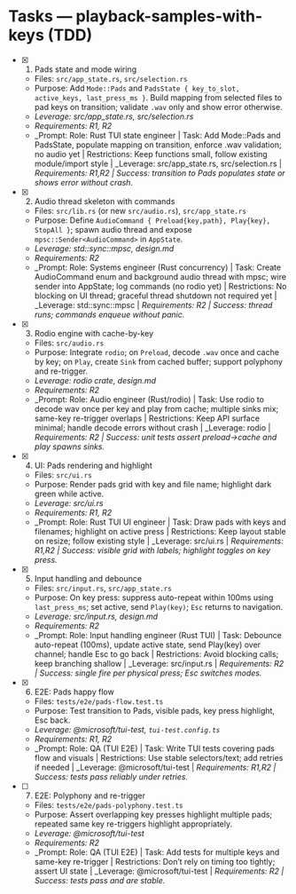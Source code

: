 # Tasks — playback-samples-with-keys (TDD)

- [x] 1. Pads state and mode wiring
  - Files: `src/app_state.rs`, `src/selection.rs`
  - Purpose: Add `Mode::Pads` and `PadsState { key_to_slot, active_keys, last_press_ms }`. Build mapping from selected files to pad keys on transition; validate `.wav` only and show error otherwise.
  - _Leverage: src/app_state.rs, src/selection.rs_
  - _Requirements: R1, R2_
  - _Prompt: Role: Rust TUI state engineer | Task: Add Mode::Pads and PadsState, populate mapping on transition, enforce .wav validation; no audio yet | Restrictions: Keep functions small, follow existing module/import style | _Leverage: src/app_state.rs, src/selection.rs | _Requirements: R1,R2 | Success: transition to Pads populates state or shows error without crash._

- [x] 2. Audio thread skeleton with commands
  - Files: `src/lib.rs` (or new `src/audio.rs`), `src/app_state.rs`
  - Purpose: Define `AudioCommand { Preload{key,path}, Play{key}, StopAll }`; spawn audio thread and expose `mpsc::Sender<AudioCommand>` in `AppState`.
  - _Leverage: std::sync::mpsc, design.md_
  - _Requirements: R2_
  - _Prompt: Role: Systems engineer (Rust concurrency) | Task: Create AudioCommand enum and background audio thread with mpsc; wire sender into AppState; log commands (no rodio yet) | Restrictions: No blocking on UI thread; graceful thread shutdown not required yet | _Leverage: std::sync::mpsc | _Requirements: R2 | Success: thread runs; commands enqueue without panic._

- [x] 3. Rodio engine with cache-by-key
  - Files: `src/audio.rs`
  - Purpose: Integrate `rodio`; on `Preload`, decode `.wav` once and cache by key; on `Play`, create `Sink` from cached buffer; support polyphony and re-trigger.
  - _Leverage: rodio crate, design.md_
  - _Requirements: R2_
  - _Prompt: Role: Audio engineer (Rust/rodio) | Task: Use rodio to decode wav once per key and play from cache; multiple sinks mix; same-key re-trigger overlaps | Restrictions: Keep API surface minimal; handle decode errors without crash | _Leverage: rodio | _Requirements: R2 | Success: unit tests assert preload→cache and play spawns sinks._

- [x] 4. UI: Pads rendering and highlight
  - Files: `src/ui.rs`
  - Purpose: Render pads grid with key and file name; highlight dark green while active.
  - _Leverage: src/ui.rs_
  - _Requirements: R1, R2_
  - _Prompt: Role: Rust TUI UI engineer | Task: Draw pads with keys and filenames; highlight on active press | Restrictions: Keep layout stable on resize; follow existing style | _Leverage: src/ui.rs | _Requirements: R1,R2 | Success: visible grid with labels; highlight toggles on key press._

- [x] 5. Input handling and debounce
  - Files: `src/input.rs`, `src/app_state.rs`
  - Purpose: On key press: suppress auto-repeat within 100ms using `last_press_ms`; set active, send `Play(key)`; `Esc` returns to navigation.
  - _Leverage: src/input.rs, design.md_
  - _Requirements: R2_
  - _Prompt: Role: Input handling engineer (Rust TUI) | Task: Debounce auto-repeat (100ms), update active state, send Play(key) over channel; handle Esc to go back | Restrictions: Avoid blocking calls; keep branching shallow | _Leverage: src/input.rs | _Requirements: R2 | Success: single fire per physical press; Esc switches modes._

- [x] 6. E2E: Pads happy flow
  - Files: `tests/e2e/pads-flow.test.ts`
  - Purpose: Test transition to Pads, visible pads, key press highlight, Esc back.
  - _Leverage: @microsoft/tui-test, `tui-test.config.ts`_
  - _Requirements: R1, R2_
  - _Prompt: Role: QA (TUI E2E) | Task: Write TUI tests covering pads flow and visuals | Restrictions: Use stable selectors/text; add retries if needed | _Leverage: @microsoft/tui-test | _Requirements: R1,R2 | Success: tests pass reliably under retries._

- [ ] 7. E2E: Polyphony and re-trigger
  - Files: `tests/e2e/pads-polyphony.test.ts`
  - Purpose: Assert overlapping key presses highlight multiple pads; repeated same key re-triggers highlight appropriately.
  - _Leverage: @microsoft/tui-test_
  - _Requirements: R2_
  - _Prompt: Role: QA (TUI E2E) | Task: Add tests for multiple keys and same-key re-trigger | Restrictions: Don’t rely on timing too tightly; assert UI state | _Leverage: @microsoft/tui-test | _Requirements: R2 | Success: tests pass and are stable._
